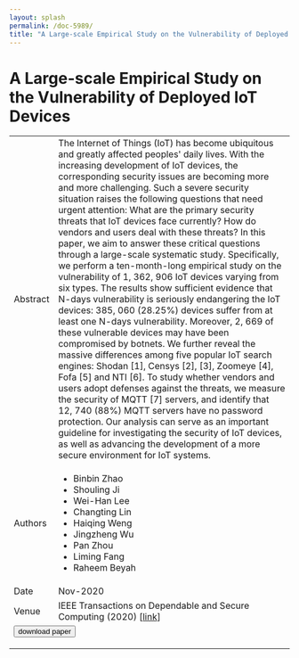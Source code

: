 ```yaml
---
layout: splash
permalink: /doc-5989/
title: "A Large-scale Empirical Study on the Vulnerability of Deployed IoT Devices"
---
```


# A Large-scale Empirical Study on the Vulnerability of Deployed IoT Devices

<table>
    <tbody>
    <tr>
        <td>Abstract</td>
        <td>The Internet of Things (IoT) has become ubiquitous and greatly affected peoples' daily lives. With the increasing development of IoT devices, the corresponding security issues are becoming more and more challenging. Such a severe security situation raises the following questions that need urgent attention: What are the primary security threats that IoT devices face currently? How do vendors and users deal with these threats? In this paper, we aim to answer these critical questions through a large-scale systematic study. Specifically, we perform a ten-month-long empirical study on the vulnerability of 1, 362, 906 IoT devices varying from six types. The results show sufficient evidence that N-days vulnerability is seriously endangering the IoT devices: 385, 060 (28.25%) devices suffer from at least one N-days vulnerability. Moreover, 2, 669 of these vulnerable devices may have been compromised by botnets. We further reveal the massive differences among five popular IoT search engines: Shodan [1], Censys [2], [3], Zoomeye [4], Fofa [5] and NTI [6]. To study whether vendors and users adopt defenses against the threats, we measure the security of MQTT [7] servers, and identify that 12, 740 (88%) MQTT servers have no password protection. Our analysis can serve as an important guideline for investigating the security of IoT devices, as well as advancing the development of a more secure environment for IoT systems.</td>
    </tr>
    <tr>
        <td>Authors</td>
        <td>
            <ul>
                <li>Binbin Zhao</li>
                <li>Shouling Ji</li>
                <li>Wei-Han Lee</li>
                <li>Changting Lin</li>
                <li>Haiqing Weng</li>
                <li>Jingzheng Wu</li>
                <li>Pan Zhou</li>
                <li>Liming Fang</li>
                <li>Raheem Beyah</li>
            </ul>
        </td>
    </tr>
    <tr>
        <td>Date</td>
        <td>Nov-2020</td>
    </tr>
    <tr>
        <td>Venue</td>
        <td>IEEE Transactions on Dependable and Secure Computing (2020) [<a href="https://ieeexplore.ieee.org/document/9259111">link</a>]</td>
    </tr>
        <tr>
            <td colspan="2">
                <form method="get" action="https://ieeexplore.ieee.org/document/9259111">
                    <button type="submit">download paper</button>
                </form>
            </td>
        </tr>
    </tbody>
</table>
